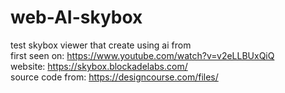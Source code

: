 # web-AI-skybox

test skybox viewer that create using ai from  
first seen on: https://www.youtube.com/watch?v=v2eLLBUxQiQ  
website: https://skybox.blockadelabs.com/  
source code from: https://designcourse.com/files/
